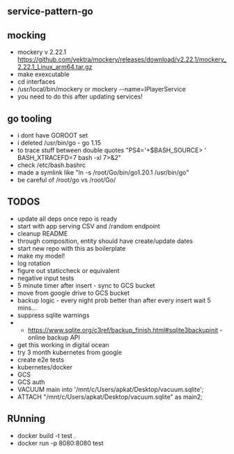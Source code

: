 service-pattern-go
-------
## mocking
* mockery v 2.22.1 https://github.com/vektra/mockery/releases/download/v2.22.1/mockery_2.22.1_Linux_arm64.tar.gz
* make exexcutable
* cd interfaces
* /usr/local/bin/mockery or mockery --name=IPlayerService
* you need to do this after updating services!

## go tooling
* i dont have GOROOT set
* i deleted /usr/bin/go - go 1.15
* to trace stuff between double quotes "PS4='+$BASH_SOURCE> ' BASH_XTRACEFD=7 bash -xl 7>&2"
* check  /etc/bash.bashrc
* made a symlink like "ln -s /root/Go/bin/go1.20.1 /usr/bin/go"
* be careful of /root/go vs /root/Go/

## TODOS
* update all deps once repo is ready
* start with app serving CSV and /random endpoint
* cleanup README
* through composition, entity should have create/update dates
* start new repo with this as boilerplate
* make my model!
* log rotation
* figure out staticcheck or equivalent
* negative input tests
* 5 minute timer after insert - sync to GCS bucket
* move from google drive to GCS bucket
* backup logic - every night prob better than after every insert wait 5 mins...
* suppress sqlite warnings
* * https://www.sqlite.org/c3ref/backup_finish.html#sqlite3backupinit - online backup API
* get this working in digital ocean
* try 3 month kubernetes from google
* create e2e tests
* kubernetes/docker
* GCS
* GCS auth
* VACUUM main into '/mnt/c/Users/apkat/Desktop/vacuum.sqlite';
* ATTACH "/mnt/c/Users/apkat/Desktop/vacuum.sqlite" as main2;

## RUnning
* docker build -t test .
* docker run -p 8080:8080 test
